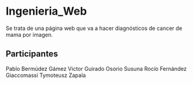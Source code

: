 # Ingenieria_Web
Se trata de una página web que va a hacer diagnósticos de cancer de mama por imagen.

## Participantes
Pablo Bermúdez Gámez
Victor Guirado Osorio
Susuna Rocío Fernández Giaccomassi
Tymoteusz Zapala
